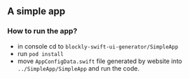 ## A simple app 

### How to run the app?
- in console cd to `blockly-swift-ui-generator/SimpleApp`
- run `pod install`
- move  `AppConfigData.swift` file generated by website into `../SimpleApp/SimpleApp` and run the code. 



